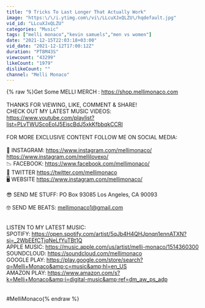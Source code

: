 ```yaml
---
title: "9 Tricks To Last Longer That Actually Work"
image: "https:\/\/i.ytimg.com\/vi\/LLcuXJxQLZU\/hqdefault.jpg"
vid_id: "LLcuXJxQLZU"
categories: "Music"
tags: ["melli monaco","kevin samuels","men vs women"]
date: "2021-12-15T22:03:18+03:00"
vid_date: "2021-12-12T17:00:12Z"
duration: "PT8M43S"
viewcount: "43299"
likeCount: "1979"
dislikeCount: ""
channel: "Melli Monaco"
---
```

{% raw %}Get Some MELLI MERCH  : <a rel="nofollow" target="blank" href="https://shop.mellimonaco.com">https://shop.mellimonaco.com</a><br /><br />THANKS FOR VIEWING, LIKE, COMMENT &amp; SHARE! <br />CHECK OUT MY LATEST MUSIC VIDEOS: <a rel="nofollow" target="blank" href="https://www.youtube.com/playlist?list=PLvTWUScoEoIJ5EiscBdJ5xkKfbbqkCCRl">https://www.youtube.com/playlist?list=PLvTWUScoEoIJ5EiscBdJ5xkKfbbqkCCRl</a><br /><br />FOR MORE EXCLUSIVE CONTENT FOLLOW ME ON SOCIAL MEDIA:<br /><br />📸 INSTAGRAM: <a rel="nofollow" target="blank" href="https://www.instagram.com/mellimonaco/">https://www.instagram.com/mellimonaco/</a> <a rel="nofollow" target="blank" href="https://www.instagram.com/mellilovexo/">https://www.instagram.com/mellilovexo/</a><br />📉 FACEBOOK: <a rel="nofollow" target="blank" href="https://www.facebook.com/mellimonaco/">https://www.facebook.com/mellimonaco/</a><br />💬 TWITTER <a rel="nofollow" target="blank" href="https://twitter.com/mellimonaco">https://twitter.com/mellimonaco</a><br />🖥 WEBSITE <a rel="nofollow" target="blank" href="https://www.instagram.com/mellimonaco/">https://www.instagram.com/mellimonaco/</a><br /><br />😎 SEND ME STUFF: PO Box 93085 Los Angeles, CA 90093<br /><br />🤓 SEND ME BEATS: mellimonaco1@gmail.com<br /><br /><br />LISTEN TO MY LATEST MUSIC:<br />SPOTIFY: <a rel="nofollow" target="blank" href="https://open.spotify.com/artist/5qJb4H4QHJpnqn1ennATXN?si=_2WbEEfCTjqNeLfYuTBt1Q">https://open.spotify.com/artist/5qJb4H4QHJpnqn1ennATXN?si=_2WbEEfCTjqNeLfYuTBt1Q</a><br />APPLE MUSIC: <a rel="nofollow" target="blank" href="https://music.apple.com/us/artist/melli-monaco/1514360300">https://music.apple.com/us/artist/melli-monaco/1514360300</a><br />SOUNDCLOUD: <a rel="nofollow" target="blank" href="https://soundcloud.com/mellimonaco">https://soundcloud.com/mellimonaco</a><br />GOOGLE PLAY: <a rel="nofollow" target="blank" href="https://play.google.com/store/search?q=Melli+Monaco&amp;c=music&amp;hl=en_US">https://play.google.com/store/search?q=Melli+Monaco&amp;c=music&amp;hl=en_US</a><br />AMAZON PLAY: <a rel="nofollow" target="blank" href="https://www.amazon.com/s?k=Melli+Monaco&amp;i=digital-music&amp;ref=dm_aw_ps_adp">https://www.amazon.com/s?k=Melli+Monaco&amp;i=digital-music&amp;ref=dm_aw_ps_adp</a><br /><br /><br />#MelliMonaco{% endraw %}

